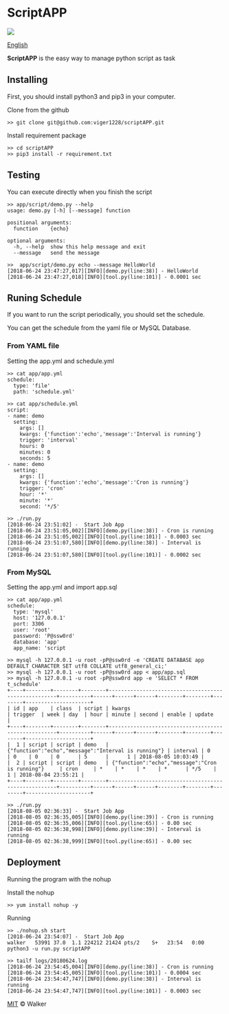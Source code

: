 # ScriptAPP

[![](https://img.shields.io/badge/powered%20by-walker-brightgreen.svg?style=flat-square)](https://github.com/viger1228) 

[English](https://github.com/viger1228/scriptAPP/blob/master/README.md) 

**ScriptAPP** is the easy way to manage python script as task

## Installing
First, you should install python3 and pip3 in your computer.

Clone from the github

    >> git clone git@github.com:viger1228/scriptAPP.git
Install requirement package

    >> cd scriptAPP
    >> pip3 install -r requirement.txt

## Testing

You can execute directly when you finish the script

    >> app/script/demo.py --help
    usage: demo.py [-h] [--message] function
    
    positional arguments:
      function    {echo}
    
    optional arguments:
      -h, --help  show this help message and exit
      --message   send the message
    
    >>  app/script/demo.py echo --message HelloWorld
    [2018-06-24 23:47:27,017][INFO][demo.py(line:38)] - HelloWorld
    [2018-06-24 23:47:27,018][INFO][tool.py(line:101)] - 0.0001 sec

## Runing Schedule

If you want to run the script periodically, you should set the schedule.

You can get the schedule from the yaml file or MySQL Database. 

### From YAML file

Setting the app.yml and schedule.yml
    
    >> cat app/app.yml
    schedule:
      type: 'file'
      path: 'schedule.yml'
    
    >> cat app/schedule.yml
    script:
    - name: demo
      setting:
        args: []
        kwargs: {'function':'echo','message':'Interval is running'}
        trigger: 'interval'
        hours: 0
        minutes: 0
        seconds: 5
    - name: demo
      setting:
        args: []
        kwargs: {'function':'echo','message':'Cron is running'}
        trigger: 'cron'
        hour: '*'
        minute: '*'
        second: '*/5'
    
    >> ./run.py 
    [2018-06-24 23:51:02] -  Start Job App
    [2018-06-24 23:51:05,002][INFO][demo.py(line:38)] - Cron is running
    [2018-06-24 23:51:05,002][INFO][tool.py(line:101)] - 0.0003 sec
    [2018-06-24 23:51:07,580][INFO][demo.py(line:38)] - Interval is running
    [2018-06-24 23:51:07,580][INFO][tool.py(line:101)] - 0.0002 sec

### From MySQL

Setting the app.yml and import app.sql

    >> cat app/app.yml
    schedule:
      type: 'mysql'
      host: '127.0.0.1'
      port: 3306
      user: 'root'
      password: 'P@ssw0rd'
      database: 'app'
      app_name: 'script
      
    >> mysql -h 127.0.0.1 -u root -pP@ssw0rd -e 'CREATE DATABASE app DEFAULT CHARACTER SET utf8 COLLATE utf8_general_ci;'
    >> mysql -h 127.0.0.1 -u root -pP@ssw0rd app < app/app.sql
    >> mysql -h 127.0.0.1 -u root -pP@ssw0rd app -e 'SELECT * FROM t_schedule'
    +----+--------+--------+--------+-----------------------------------------------------+----------+------+------+------+--------+--------+--------+---------------------+
    | id | app    | class  | script | kwargs                                              | trigger  | week | day  | hour | minute | second | enable | update              |
    +----+--------+--------+--------+-----------------------------------------------------+----------+------+------+------+--------+--------+--------+---------------------+
    |  1 | script | script | demo   | {"function":"echo","message":"Interval is running"} | interval | 0    | 0    | 0    | 0      | 5      |      1 | 2018-08-05 10:03:49 |
    |  2 | script | script | demo   | {"function":"echo","message":"Cron is running"}     | cron     | *    | *    | *    | *      | */5    |      1 | 2018-08-04 23:55:21 |
    +----+--------+--------+--------+-----------------------------------------------------+----------+------+------+------+--------+--------+--------+---------------------+
    
    >> ./run.py 
    [2018-08-05 02:36:33] -  Start Job App
    [2018-08-05 02:36:35,005][INFO][demo.py(line:39)] - Cron is running
    [2018-08-05 02:36:35,006][INFO][tool.py(line:65)] - 0.00 sec
    [2018-08-05 02:36:38,998][INFO][demo.py(line:39)] - Interval is running
    [2018-08-05 02:36:38,999][INFO][tool.py(line:65)] - 0.00 sec

## Deployment
Running the program with the nohup 

Install the nohup 

    >> yum install nohup -y

Running

    >> ./nohup.sh start
    [2018-06-24 23:54:07] -  Start Job App
    walker   53991 37.0  1.1 224212 21424 pts/2    S+   23:54   0:00 python3 -u run.py scriptAPP
    
    >> tailf logs/20180624.log 
    [2018-06-24 23:54:45,004][INFO][demo.py(line:38)] - Cron is running
    [2018-06-24 23:54:45,005][INFO][tool.py(line:101)] - 0.0004 sec
    [2018-06-24 23:54:47,747][INFO][demo.py(line:38)] - Interval is running
    [2018-06-24 23:54:47,747][INFO][tool.py(line:101)] - 0.0003 sec

[MIT](https://github.com/viger1228/scriptAPP/blob/master/LICENSE) © Walker

